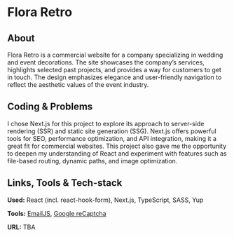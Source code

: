 # Flora Retro

## About

Flora Retro is a commercial website for a company specializing in wedding and event decorations. The site showcases the company’s services, highlights selected past projects, and provides a way for customers to get in touch. The design emphasizes elegance and user-friendly navigation to reflect the aesthetic values of the event industry.

## Coding & Problems

I chose Next.js for this project to explore its approach to server-side rendering (SSR) and static site generation (SSG). Next.js offers powerful tools for SEO, performance optimization, and API integration, making it a great fit for commercial websites. This project also gave me the opportunity to deepen my understanding of React and experiment with features such as file-based routing, dynamic paths, and image optimization.

## Links, Tools & Tech-stack

**Used:** React (incl. react-hook-form), Next.js, TypeScript, SASS, Yup

**Tools:** [EmailJS](https://www.emailjs.com/), [Google reCaptcha](https://www.google.com/recaptcha/about/)

**URL:** TBA
